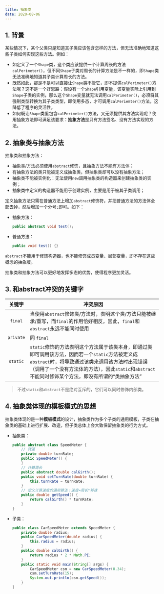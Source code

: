 ```yaml
---
title: 抽象类
date: 2020-08-06
---
```


## 1. 背景

某些情况下，某个父类只是知道其子类应该包含怎样的方法，但无法准确地知道这些子类如何实现这些方法。例如：

- 如定义了一个`Shape`类，这个类应该提供一个计算周长的方法`calPerimeter()`，但不同`Shape`子类对周长的计算方法是不一样的，即`Shape`类无法准确地知道其子类计算周长的方法。
- 既然如此，那是不是可以直接让`Shape`类不管它，即不提供`calPerimeter()`方法呢？这不是一个好思路：假设有一个`Shape`引用变量，该变量实际上引用到`Shape`子类的实例，那么这个`Shape`变量就无法调用`calPerimeter()`，必须将其强制类型转换为其子类类型，即使用多态，才可调用`calPeriemter()`方法，这降低了程序的灵活性。
- 如何既让`Shape`类里包含`calPerimeter()`方法，又无须提供其方法实现呢？使用抽象方法即可满足该要求：**抽象方法**是只有方法签名、没有方法实现的方法。

## 2. 抽象类与抽象方法

抽象类和抽象方法：

- 抽象类/方法必须使用`abstract`修饰，且抽象方法不能有方法体；
- 有抽象方法的类只能被定义成抽象类，但抽象类却可以没有抽象方法；
- 抽象类不能被实例化：无法使用`new`调用抽象类的构造器来创建抽象类的实例；
- 抽象类中定义的构造器不能用于创建实例，主要是用于被其子类调用；

定义抽象方法只需在普通方法上增加`abstract`修饰符，并把普通方法的方法体全部去掉，然后增加一个分号`;`即可。如下：

- 抽象方法：

  ```java
  public abstract void test();
  ```

- 普通方法：

  ```java
  public void test() {}
  ```

`abstract`不能用于修饰构造器，也不能修饰成员变量、局部变量，即不存在这些概念的抽象版。

抽象类和抽象方法可以更好地发挥多态的优势，使得程序更加灵活。

## 3. 和abstract冲突的关键字

|  关键字   | 冲突原因                                                     |
| :-------: | ------------------------------------------------------------ |
|  `final`  | 当使用`abstract`修饰类/方法时，表明这个类/方法只能被继承/重写，而`final`的作用恰好相反，因此，`final`和`abstract`永远不能同时使用 |
| `private` | 同 `final`                                                   |
| `static`  | `static`修饰的方法表明这个方法属于该类本身，即通过类即可调用该方法，因而若一个`static`方法被定义成`abstract`时，将导致通过该类来调用该方法时出现错误（调用了一个没有方法体的方法），因此`static`和`abstract`不能同时修饰某个方法，即没有所谓的“类抽象方法” |

> 不过`static`和`abstract`不是绝对互斥的，它们可以同时修饰内部类。

## 4. 抽象类体现的模板模式的思想

抽象类体现的是一种**模板模式**的设计，抽象类作为多个子类的通用模板，子类在抽象类的基础上进行扩展、改造，但子类总体上会大致保留抽象类的行为方式。

- 抽象类：

  ```java
  public abstract class SpeedMeter {
      // 转速
      private double turnRate;
      public SpeedMeter() {
      }
      // 计算周长
      public abstract double calGirth();
      public void setTurnRate(double turnRate) {
          this.turnRate = turnRate;
      }
      // 定义计算速度的通用算法：速度=周长*转速
      public double getSpeed() {
          return calGirth() * turnRate;
      }
  }
  ```

- 子类：

  ```java
  public class CarSpeedMeter extends SpeedMeter {
      private double radius;
      public CarSpeedMeter(double radius) {
          this.radius = radius;
      }
      public double calGirth() {
          return radius * 2 * Math.PI;
      }
      public static void main(String[] args) {
          CarSpeedMeter csm = new CarSpeedMeter(0.34);
          csm.setTurnRate(15);
          System.out.println(csm.getSpeed());
      }
  }
  ```


